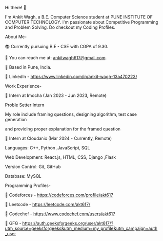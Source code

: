 Hi there! 👋

I'm Ankit Wagh, a B.E. Computer Science student at PUNE INSTITUTE OF COMPUTER TECHNOLOGY. I'm passionate about Competitive Programming and Problem Solving.
Do checkout my Coding Profiles.



About Me-

📚 Currently pursuing B.E - CSE with CGPA of 9.30.

📧 You can reach me at: ankitwagh617@gmail.com.

📍 Based in Pune, India.

💼 LinkedIn - https://www.linkedin.com/in/ankit-wagh-13a470223/


Work Experience-


📍 Intern at Imocha (Jan 2023 - Jun 2023, Remote)

Proble Setter Intern

My role include framing questions, designing algorithm, test case generation 

and providing proper explanation for the framed question



📍 Intern at Cloudanix (Mar 2024 - Currently, Remote)




Languages: C++, Python ,JavaScript, SQL

Web Development: React.js, HTML, CSS, Django ,Flask

Version Control: Git, GitHub

Database: MySQL



Programming Profiles-

📍 Codeforces - https://codeforces.com/profile/akt617

📍 Leetcode - https://leetcode.com/akt617/

📍 Codechef - https://www.codechef.com/users/akt617

📍 GFG - https://auth.geeksforgeeks.org/user/akt617/?utm_source=geeksforgeeks&utm_medium=my_profile&utm_campaign=auth_user

